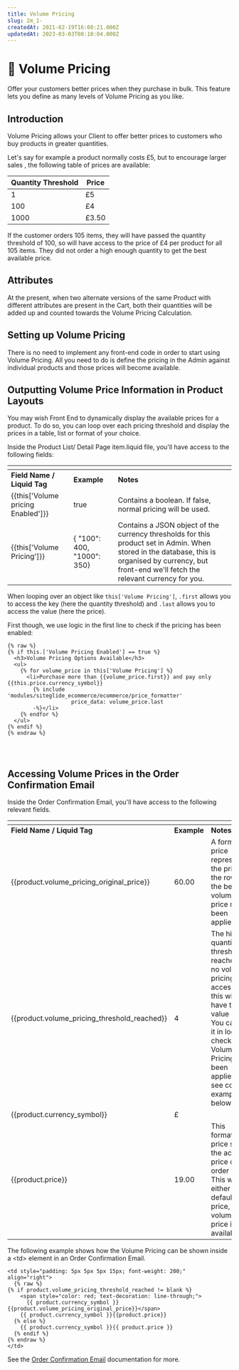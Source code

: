 ```yaml
---
title: Volume Pricing
slug: 2m_1-
createdAt: 2021-02-19T16:08:21.000Z
updatedAt: 2023-03-03T08:10:04.000Z
---
```


# 🔹 Volume Pricing

Offer your customers better prices when they purchase in bulk. This feature lets you define as many levels of Volume Pricing as you like.

## Introduction

Volume Pricing allows your Client to offer better prices to customers who buy products in greater quantities.

Let's say for example a product normally costs £5, but to encourage larger sales , the following table of prices are available:

| **Quantity Threshold** | **Price** |
| ---------------------- | --------- |
| 1                      | £5        |
| 100                    | £4        |
| 1000                   | £3.50     |

If the customer orders 105 items, they will have passed the quantity threshold of 100, so will have access to the price of £4 per product for all 105 items. They did not order a high enough quantity to get the best available price.

## Attributes

At the present, when two alternate versions of the same Product with different attributes are present in the Cart, both their quantities will be added up and counted towards the Volume Pricing Calculation.

## Setting up Volume Pricing

There is no need to implement any front-end code in order to start using Volume Pricing. All you need to do is define the pricing in the Admin against individual products and those prices will become available.

## Outputting Volume Price Information in Product Layouts

You may wish Front End to dynamically display the available prices for a product. To do so, you can loop over each pricing threshold and display the prices in a table, list or format of your choice.

Inside the Product List/ Detail Page item.liquid file, you'll have access to the following fields:

<table data-header-hidden data-full-width="true"><thead><tr><th></th><th></th><th></th></tr></thead><tbody><tr><td><strong>Field Name / Liquid Tag</strong></td><td><strong>Example</strong></td><td><strong>Notes</strong></td></tr><tr><td>{{this['Volume pricing Enabled']}}</td><td>true</td><td>Contains a boolean. If false, normal pricing will be used.</td></tr><tr><td>{{this['Volume Pricing']}}</td><td>{ "100": 400, "1000": 350}</td><td>Contains a JSON object of the currency thresholds for this product set in Admin. When stored in the database, this is organised by currency, but front-end we'll fetch the relevant currency for you.</td></tr></tbody></table>

When looping over an object like `this['Volume Pricing']`, `.first` allows you to access the key (here the quantity threshold) and `.last` allows you to access the value (here the price).

First though, we use logic in the first line to check if the pricing has been enabled:

```liquid
{% raw %}
{% if this.['Volume Pricing Enabled'] == true %}
  <h3>Volume Pricing Options Available</h3>
  <ul>
    {% for volume_price in this['Volume Pricing'] %}
      <li>Purchase more than {{volume_price.first}} and pay only {{this.price.currency_symbol}}
        {% include 'modules/siteglide_ecommerce/ecommerce/price_formatter'
                    price_data: volume_price.last 
        -%}</li>
    {% endfor %}
  </ul>
{% endif %}
{% endraw %}




```

## Accessing Volume Prices in the Order Confirmation Email

Inside the Order Confirmation Email, you'll have access to the following relevant fields.

<table data-header-hidden data-full-width="true"><thead><tr><th></th><th></th><th></th></tr></thead><tbody><tr><td><strong>Field Name / Liquid Tag</strong></td><td><strong>Example</strong></td><td><strong>Notes</strong></td></tr><tr><td>{{product.volume_pricing_original_price}}</td><td>60.00</td><td>A formatted price representing the price of the row, had the better volume price not been applied.</td></tr><tr><td>{{product.volume_pricing_threshold_reached}}</td><td>4</td><td>The highest quantity threshold reached. If no volume pricing was accessed, this will have the value nil. You can use it in logic to check if Volume Pricing has been applied - see code example below.</td></tr><tr><td>{{product.currency_symbol}}</td><td>£</td><td></td></tr><tr><td>{{product.price}}</td><td>19.00</td><td>This formatted price shows the actual price of the order row. This will either be the default price, or a volume price if available.</td></tr></tbody></table>

The following example shows how the Volume Pricing can be shown inside a \<td> element in an Order Confirmation Email.

```liquid
<td style="padding: 5px 5px 5px 15px; font-weight: 200;" align="right">
  {% raw %}
{% if product.volume_pricing_threshold_reached != blank %}
    <span style="color: red; text-decoration: line-through;">
      {{ product.currency_symbol }}{{product.volume_pricing_original_price}}</span>
    {{ product.currency_symbol }}{{product.price}}
  {% else %}
    {{ product.currency_symbol }}{{ product.price }}
  {% endif %}
{% endraw %}
</td>
```

See the [Order Confirmation Email](orders/order-confirmation.md) documentation for more.
